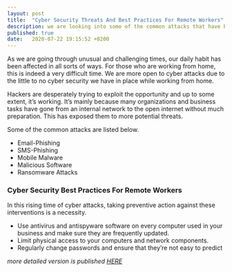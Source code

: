 ```yaml
---
layout: post
title:  "Cyber Security Threats And Best Practices For Remote Workers"
description: we are looking into some of the common attacks that have been on the rise in cyberspace due to the COVID-19 pandemic
published: true
date:   2020-07-22 19:15:52 +0200
---
```

As we are going through unusual and challenging times, our daily habit has been affected in all sorts of ways. For those who are working from home, this is indeed a very difficult time. We are more open to cyber attacks due to the little to no cyber security we have in place while working from home.

Hackers are desperately trying to exploit the opportunity and up to some extent, it’s working. It’s mainly because many organizations and business tasks have gone from an internal network to the open internet without much preparation. This has exposed them to more potential threats.

Some of the common attacks are listed below.

* Email-Phishing
* SMS-Phishing
* Mobile Malware
* Malicious Software
* Ransomware Attacks

### Cyber Security Best Practices For Remote Workers

In this rising time of cyber attacks, taking preventive action against these interventions is a necessity.

* Use antivirus and antispyware software on every computer used in your business and make sure they are frequently updated.
* Limit physical access to your computers and network components.
* Regularly change passwords and ensure that they’re not easy to predict


*more detailed version is published [HERE](https://beaglesecurity.com}/blogs/2020/04/13/Cyber-Security-Threats-and-Best-Practices-for-Remote-Workers.html)*